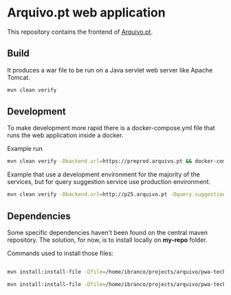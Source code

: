 # Arquivo.pt web application

This repository contains the frontend of [Arquivo.pt](https://arquivo.pt).

## Build

It produces a war file to be run on a Java servlet web server like Apache Tomcat.

```bash
mvn clean verify
```

## Development

To make development more rapid there is a docker-compose.yml file that runs the web application inside a docker.

Example run

```bash
mvn clean verify -Dbackend.url=https://preprod.arquivo.pt && docker-compose up
```

Example that use a development environment for the majority of the services, but for query suggestion service use production environment.

```bash
mvn clean verify -Dbackend.url=http://p25.arquivo.pt -Dquery.suggestion.server=https://arquivo.pt && docker-compose up
```

## Dependencies
Some specific dependencies haven't been found on the central maven repository. The solution, for now, is to install locally on **my-repo** folder.

Commands used to install those files:

```bash

mvn install:install-file -Dfile=/home/ibranco/projects/arquivo/pwa-technologies-mobile/PwaArchive-access/projects/nutchwax/nutchwax-thirdparty/nutch/lib/taglibs-i18n-1.0.jar -DgroupId=org.apache.taglibs -DartifactId=taglibs-i18n -Dversion=1.0 -Dpackaging=jar -DlocalRepositoryPath=./mvn-repo

mvn install:install-file -Dfile=/home/ibranco/projects/arquivo/pwa-technologies-mobile/PwaArchive-access/projects/nutchwax/nutchwax-thirdparty/nutch/lib/taglibs-log-1.0.jar -DgroupId=org.apache.taglibs -DartifactId=taglibs-log -Dversion=1.0 -Dpackaging=jar -DlocalRepositoryPath=./mvn-repo
```
